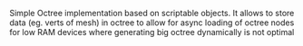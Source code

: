 Simple Octree implementation based on scriptable objects. It allows to store data (eg. verts of mesh) in octree to allow for async loading of octree nodes for low RAM devices where generating big octree dynamically is not optimal 